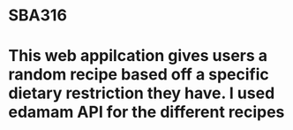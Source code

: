 # SBA316
# This web appilcation gives users a random recipe based off a specific dietary restriction they have. I used edamam API for the different recipes
